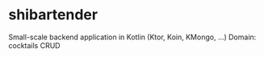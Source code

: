 # shibartender
Small-scale backend application in Kotlin (Ktor, Koin, KMongo, ...)
Domain: cocktails CRUD
